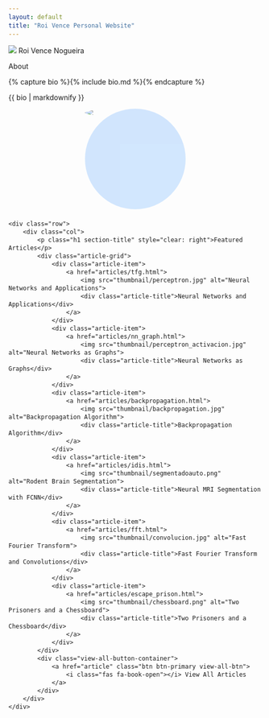 ```yaml
---
layout: default
title: "Roi Vence Personal Website"
---
```


<main role="main" class="container-sm" style="max-width: 1080px">
    <div class="row">
        <div class="col">
            <p class="h1 mt-5 page-title">
                <img class="profile-img-small d-md-none" src="{{ '/assets/profile.jpg' | relative_url }}" />
                <span style="clear: right">Roi Vence Nogueira</span>
            </p>
            <p class="h4 section-title" style="clear: right">About</p>
            {% capture bio %}{% include bio.md %}{% endcapture %}
            <p>{{ bio | markdownify }}</p>
        </div>
        <div class="col-auto d-none d-md-block text-center">
            <div class="wave-container">
                <img class="profile-img" src="{{ '/assets/profile.jpg' | relative_url }}" onclick="playMusic()" />
                <div class="waves"></div>
            </div>
            <div class="social-icons">
                <a href="mailto:roi.vence@gmail.com" title="Email"><i class="fas fa-envelope"></i></a>
                <a href="https://www.linkedin.com/in/roivence" title="LinkedIn"><i class="fab fa-linkedin"></i></a>
                <a href="https://github.com/RoidaVinci" title="GitHub"><i class="fab fa-github"></i></a>
            </div>
            <audio id="myAudio" src="assets/ballade1.mp3"></audio>
        </div>
    </div>
    
    <div class="row">
        <div class="col">
            <p class="h1 section-title" style="clear: right">Featured Articles</p>
            <div class="article-grid">
                <div class="article-item">
                    <a href="articles/tfg.html">
                        <img src="thumbnail/perceptron.jpg" alt="Neural Networks and Applications">
                        <div class="article-title">Neural Networks and Applications</div>
                    </a>
                </div>
                <div class="article-item">
                    <a href="articles/nn_graph.html">
                        <img src="thumbnail/perceptron_activacion.jpg" alt="Neural Networks as Graphs">
                        <div class="article-title">Neural Networks as Graphs</div>
                    </a>
                </div>
                <div class="article-item">
                    <a href="articles/backpropagation.html">
                        <img src="thumbnail/backpropagation.jpg" alt="Backpropagation Algorithm">
                        <div class="article-title">Backpropagation Algorithm</div>
                    </a>
                </div>
                <div class="article-item">
                    <a href="articles/idis.html">
                        <img src="thumbnail/segmentadoauto.png" alt="Rodent Brain Segmentation">
                        <div class="article-title">Neural MRI Segmentation with FCNN</div>
                    </a>
                </div>
                <div class="article-item">
                    <a href="articles/fft.html">
                        <img src="thumbnail/convolucion.jpg" alt="Fast Fourier Transform">
                        <div class="article-title">Fast Fourier Transform and Convolutions</div>
                    </a>
                </div>
                <div class="article-item">
                    <a href="articles/escape_prison.html">
                        <img src="thumbnail/chessboard.png" alt="Two Prisoners and a Chessboard">
                        <div class="article-title">Two Prisoners and a Chessboard</div>
                    </a>
                </div>
            </div>
            <div class="view-all-button-container">
                <a href="article" class="btn btn-primary view-all-btn">
                    <i class="fas fa-book-open"></i> View All Articles
                </a>
            </div>
        </div>
    </div>
</main>

<script>
    document.addEventListener("DOMContentLoaded", function() {
        var img = document.querySelector('.profile-img');
        var audio = new Audio('{{ "/assets/ballade1.mp3" | relative_url }}');

        img.addEventListener('click', function() {
            if (audio.paused) {
                audio.play();
                startWaves();
            } else {
                audio.pause();
                stopWaves();
            }
        });

        function startWaves() {
            img.classList.add('playing-music');
        }

        function stopWaves() {
            img.classList.remove('playing-music');
        }
    });
</script>

<style>
    .profile-img.playing-music {
        border: 4px solid #000;
        border-radius: 50%;
        animation: waveAnimation 2s infinite;
    }

    @keyframes waveAnimation {
        0% { box-shadow: 0 0 0 0 rgba(0, 123, 255, 0.7); }
        70% { box-shadow: 0 0 30px 20px rgba(0, 123, 255, 0); }
        100% { box-shadow: 0 0 0 0 rgba(0, 123, 255, 0); }
    }
    .wave-container {
        position: relative;
        width: 200px;
        height: 200px;
        margin: 0 auto 20px;
    }

    .profile-img {
        display: block;
        width: 100%;
        height: auto;
        border-radius: 50%;
        cursor: pointer;
    }

    .waves {
        position: absolute;
        top: 0;
        left: 0;
        width: 100%;
        height: 100%;
        border-radius: 50%;
        pointer-events: none;
        overflow: hidden;
        z-index: -1;
    }

    .waves::before, .waves::after {
        content: "";
        position: absolute;
        top: 50%;
        left: 50%;
        width: 300%;
        height: 300%;
        background: rgba(0, 123, 255, 0.5);
        border-radius: 50%;
        transform: translate(-50%, -50%) scale(0);
        animation: ripple 1.5s infinite;
        opacity: 0;
    }

    .waves::after {
        animation-delay: 0.75s;
    }

    .waves.active::before,
    .waves.active::after {
        animation: ripple 1.5s infinite;
        opacity: 1;
    }

    @keyframes ripple {
        0% {
            transform: translate(-50%, -50%) scale(0);
            opacity: 1;
        }
        100% {
            transform: translate(-50%, -50%) scale(1);
            opacity: 0;
        }
    }
</style>

